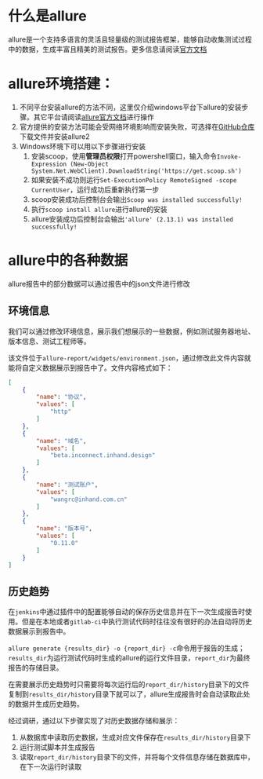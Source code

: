 # 什么是allure
allure是一个支持多语言的灵活且轻量级的测试报告框架，能够自动收集测试过程中的数据，生成丰富且精美的测试报告。更多信息请阅读[官方文档](https://docs.qameta.io/allure/)
# allure环境搭建：
  1. 不同平台安装allure的方法不同，这里仅介绍windows平台下allure的安装步骤。其它平台请阅读[allure官方文档](https://docs.qameta.io/allure/)进行操作
  2. 官方提供的安装方法可能会受网络环境影响而安装失败，可选择在[GitHub仓库](https://github.com/allure-framework/allure2 )下载文件并安装allure2
  3. Windows环境下可以用以下步骤进行安装
        1. 安装scoop，使用**管理员权限**打开powershell窗口，输入命令`Invoke-Expression (New-Object System.Net.WebClient).DownloadString('https://get.scoop.sh')`
        2. 如果安装不成功则运行`Set-ExecutionPolicy RemoteSigned -scope CurrentUser`，运行成功后重新执行第一步
        3. scoop安装成功后控制台会输出`Scoop was installed successfully!`
        4. 执行`scoop install allure`进行allure的安装
        5. allure安装成功后控制台会输出`'allure' (2.13.1) was installed successfully!`
# allure中的各种数据
allure报告中的部分数据可以通过报告中的json文件进行修改
## 环境信息
我们可以通过修改环境信息，展示我们想展示的一些数据，例如测试服务器地址、版本信息、测试工程师等。

该文件位于`allure-report/widgets/environment.json`，通过修改此文件内容就能将自定义数据展示到报告中了。文件内容格式如下：
```json
[
    {
        "name": "协议",
        "values": [
            "http"
        ]
    },
    {
        "name": "域名",
        "values": [
            "beta.inconnect.inhand.design"
        ]
    },
    {
        "name": "测试账户",
        "values": [
            "wangrc@inhand.com.cn"
        ]
    },
    {
        "name": "版本号",
        "values": [
            "0.11.0"
        ]
    }
]
```
## 历史趋势
在`jenkins`中通过插件中的配置能够自动的保存历史信息并在下一次生成报告时使用。但是在本地或者`gitlab-ci`中执行测试代码时往往没有很好的办法自动将历史数据展示到报告中。

`allure generate {results_dir} -o {report_dir} -c`命令用于报告的生成；`results_dir`为运行测试代码时生成的allure的运行文件目录，`report_dir`为最终报告的存储目录。

在需要展示历史趋势时只需要将每次运行后的`report_dir/history`目录下的文件复制到`results_dir/history`目录下就可以了，allure生成报告时会自动读取此处的数据并生成历史趋势。

经过调研，通过以下步骤实现了对历史数据存储和展示：
1. 从数据库中读取历史数据，生成对应文件保存在`results_dir/history`目录下
2. 运行测试脚本并生成报告
2. 读取`report_dir/history`目录下的文件，并将每个文件信息存储在数据库中，在下一次运行时读取